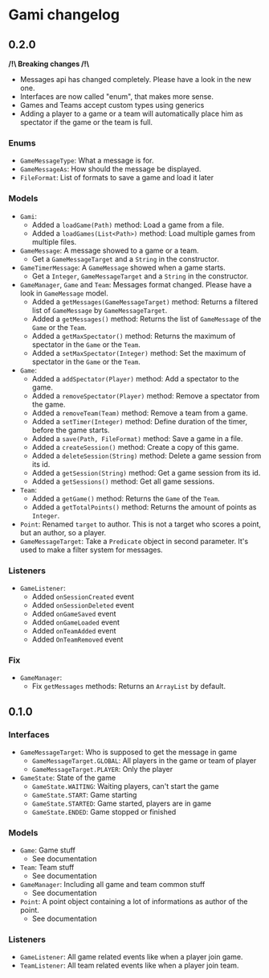 # Gami changelog

## 0.2.0

**\/!\\ Breaking changes \/!\\**

 * Messages api has changed completely. Please have a look in the new one.
 * Interfaces are now called "enum", that makes more sense.
 * Games and Teams accept custom types using generics
 * Adding a player to a game or a team will automatically place him as spectator if the game or the team is full.

### Enums

 * ``GameMessageType``: What a message is for.
 * ``GameMessageAs``: How should the message be displayed.
 * ``FileFormat``: List of formats to save a game and load it later

### Models

 * ``Gami``:
   * Added a ``loadGame(Path)`` method: Load a game from a file.
   * Added a ``loadGames(List<Path>)`` method: Load multiple games from multiple files.
 * ``GameMessage``: A message showed to a game or a team.
   * Get a ``GameMessageTarget`` and a ``String`` in the constructor.
 * ``GameTimerMessage``: A ``GameMessage`` showed when a game starts.
   * Get  a ``Integer``, ``GameMessageTarget`` and a ``String`` in the constructor.
 * ``GameManager``, ``Game`` and ``Team``: Messages format changed. Please have a look in ``GameMessage`` model.
   * Added a ``getMessages(GameMessageTarget)`` method: Returns a filtered list of ``GameMessage`` by ``GameMessageTarget``.
   * Added a ``getMessages()`` method: Returns the list of ``GameMessage`` of the ``Game`` or the ``Team``.
   * Added a ``getMaxSpectator()`` method: Returns the maximum of spectator in the ``Game`` or the ``Team``.
   * Added a ``setMaxSpectator(Integer)`` method: Set the maximum of spectator in the ``Game`` or the ``Team``.
 * ``Game``:
   * Added a ``addSpectator(Player)`` method: Add a spectator to the game.
   * Added a ``removeSpectator(Player)`` method: Remove a spectator from the game.
   * Added a ``removeTeam(Team)`` method: Remove a team from a game.
   * Added a ``setTimer(Integer)`` method: Define duration of the timer, before the game starts.
   * Added a ``save(Path, FileFormat)`` method: Save a game in a file.
   * Added a ``createSession()`` method: Create a copy of this game.
   * Added a ``deleteSession(String)`` method: Delete a game session from its id.
   * Added a ``getSession(String)`` method: Get a game session from its id.
   * Added a ``getSessions()`` method: Get all game sessions.
 * ``Team``:
   * Added a ``getGame()`` method: Returns the ``Game`` of the ``Team``. 
   * Added a ``getTotalPoints()`` method: Returns the amount of points as ``Integer``.
 * ``Point``: Renamed ``target`` to author. This is not a target who scores a point, but an author, so a player.
 * ``GameMessageTarget``: Take a ``Predicate`` object in second parameter. It's used to make a filter system for messages.

### Listeners

 * ``GameListener``:
   * Added ``onSessionCreated`` event
   * Added ``onSessionDeleted`` event
   * Added ``onGameSaved`` event
   * Added ``onGameLoaded`` event
   * Added ``onTeamAdded`` event
   * Added ``OnTeamRemoved`` event

### Fix

  * ``GameManager``:
    * Fix ``getMessages`` methods: Returns an ``ArrayList`` by default.

## 0.1.0

### Interfaces

 * ``GameMessageTarget``: Who is supposed to get the message in game
   * ``GameMessageTarget.GLOBAL``: All players in the game or team of player
   * ``GameMessageTarget.PLAYER``: Only the player
 * ``GameState``: State of the game
   * ``GameState.WAITING``: Waiting players, can't start the game
   * ``GameState.START``: Game starting
   * ``GameState.STARTED``: Game started, players are in game
   * ``GameState.ENDED``: Game stopped or finished

### Models

 * ``Game``: Game stuff
   * See documentation
 * ``Team``: Team stuff
   * See documentation
 * ``GameManager``: Including all game and team common stuff
   * See documentation
 * ``Point``: A point object containing a lot of informations as author of the point.
   * See documentation

### Listeners

 * ``GameListener``: All game related events like when a player join game.
 * ``TeamListener``: All team related events like when a player join team.